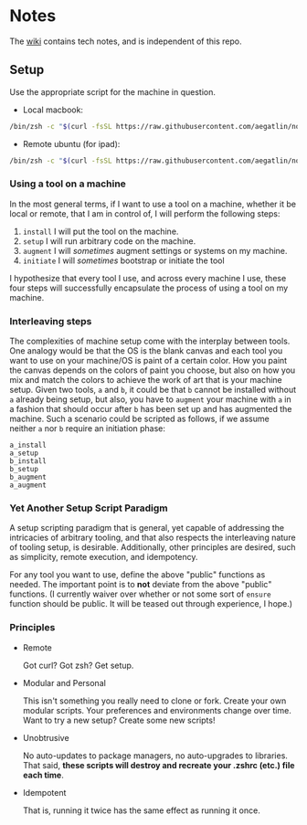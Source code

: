 # Notes

The [wiki](https://github.com/aegatlin/notes/wiki) contains tech notes, and is independent of this repo.

## Setup

Use the appropriate script for the machine in question.

- Local macbook:

```bash
/bin/zsh -c "$(curl -fsSL https://raw.githubusercontent.com/aegatlin/notes/master/setup_scripts/local_mac.sh)"
```

- Remote ubuntu (for ipad):

```bash
/bin/zsh -c "$(curl -fsSL https://raw.githubusercontent.com/aegatlin/notes/master/setup_scripts/remote_ubuntu.sh)"
```

### Using a tool on a machine

In the most general terms, if I want to use a tool on a machine, whether it be local or remote, that I am in control of, I will perform the following steps:

1. `install`
      I will put the tool on the machine.
1. `setup`
      I will run arbitrary code on the machine.
1. `augment`
      I will _sometimes_ augment settings or systems on my machine.
1. `initiate`
      I will _sometimes_ bootstrap or initiate the tool

I hypothesize that every tool I use, and across every machine I use, these four steps will successfully encapsulate the process of using a tool on my machine.

### Interleaving steps

The complexities of machine setup come with the interplay between tools. One analogy would be that the OS is the blank canvas and each tool you want to use on your machine/OS is paint of a certain color. How you paint the canvas depends on the colors of paint you choose, but also on how you mix and match the colors to achieve the work of art that is your machine setup. Given two tools, `a` and `b`, it could be that `b` cannot be installed without `a` already being setup, but also, you have to `augment` your machine with `a` in a fashion that should occur after `b` has been set up and has augmented the machine. Such a scenario could be scripted as follows, if we assume neither `a` nor `b` require an initiation phase:

```/bin/zsh
a_install
a_setup
b_install
b_setup
b_augment
a_augment
```

### Yet Another Setup Script Paradigm

A setup scripting paradigm that is general, yet capable of addressing the intricacies of arbitrary tooling, and that also respects the interleaving nature of tooling setup, is desirable. Additionally, other principles are desired, such as simplicity, remote execution, and idempotency.

For any tool you want to use, define the above "public" functions as needed. The important point is to **not** deviate from the above "public" functions. (I currently waiver over whether or not some sort of `ensure` function should be public. It will be teased out through experience, I hope.)

### Principles

- Remote

   Got curl? Got zsh? Get setup.

- Modular and Personal

   This isn't something you really need to clone or fork. Create your own modular scripts. Your preferences and environments change over time. Want to try a new setup? Create some new scripts!

- Unobtrusive

   No auto-updates to package managers, no auto-upgrades to libraries. That said, **these scripts will destroy and recreate your .zshrc (etc.) file each time**.

- Idempotent

   That is, running it twice has the same effect as running it once.
